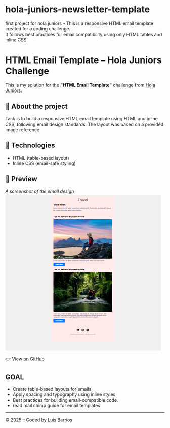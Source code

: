 # hola-juniors-newsletter-template
first project for hola juniors - This is a responsive HTML email template created for a coding challenge.  
It follows best practices for email compatibility using only HTML tables and inline CSS.

# HTML Email Template – Hola Juniors Challenge

This is my solution for the **"HTML Email Template"** challenge from [Hola Juniors](https://holajuniors.com).

## 📄 About the project

Task is to build a responsive HTML email template using HTML and inline CSS, following email design standards. The layout was based on a provided image reference.

## 🔧 Technologies
- HTML (table-based layout)
- Inline CSS (email-safe styling)

## 📸 Preview
_A screenshot of the email design_  
![Screenshot](assets/hola-juniors-newsletter-challenge-screenshot.png)

👉 [View on GitHub](https://github.com/JohtoSurfer/hola-juniors-newsletter-template)

##  GOAL 
- Create table-based layouts for emails.
- Apply spacing and typography using inline styles.
- Best practices for building email-compatible code.
- read mail chimp guide for email templates.

---

© 2025 – Coded by Luis Barrios